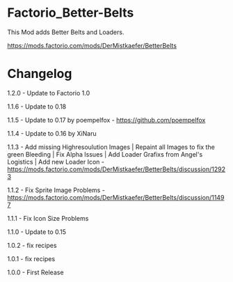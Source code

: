# Factorio_Better-Belts
This Mod adds Better Belts and Loaders.

https://mods.factorio.com/mods/DerMistkaefer/BetterBelts

# Changelog
1.2.0 - Update to Factorio 1.0

1.1.6 - Update to 0.18

1.1.5 - Update to 0.17 by poempelfox - https://github.com/poempelfox

1.1.4 - Update to 0.16 by XiNaru

1.1.3 - Add missing Highresoulution Images | Repaint all Images to fix the green Bleeding | Fix Alpha Issues | Add Loader Grafixs from Angel's Logistics | Add new Loader Icon -https://mods.factorio.com/mods/DerMistkaefer/BetterBelts/discussion/12923

1.1.2 - Fix Sprite Image Problems - https://mods.factorio.com/mods/DerMistkaefer/BetterBelts/discussion/11497

1.1.1 - Fix Icon Size Problems

1.1.0 - Update to 0.15

1.0.2 - fix recipes

1.0.1 - fix recipes

1.0.0 - First Release
